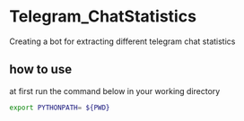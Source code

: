 # Telegram_ChatStatistics
Creating a bot for extracting different telegram chat statistics

## how to use
at first run the command below in your working directory
```bash
export PYTHONPATH= ${PWD}
```
